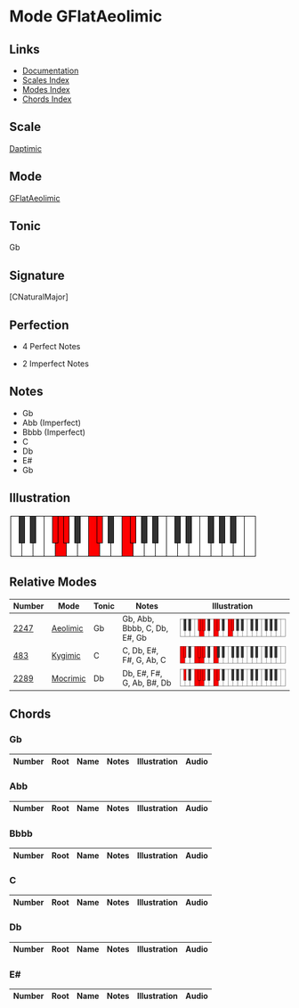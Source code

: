 # Mode GFlatAeolimic

## Links

- [Documentation](index.md)
- [Scales Index](Scales.md)
- [Modes Index](Modes.md)
- [Chords Index](Chords.md)

## Scale

[Daptimic](ScaleDaptimic.md)

## Mode

[GFlatAeolimic](ModeGFlatAeolimic.md)

## Tonic

Gb

## Signature

[CNaturalMajor]

## Perfection

 - 4 Perfect Notes

 - 2 Imperfect Notes

## Notes

- Gb
- Abb (Imperfect)
- Bbbb (Imperfect)
- C
- Db
- E#
- Gb

## Illustration

![GFlatAeolimic](ModeGFlatAeolimic.png)

## Relative Modes

| Number | Mode | Tonic | Notes | Illustration |
|--------|------|-------|-------|--------------|
| [2247](https://ianring.com/musictheory/scales/2247) | [Aeolimic](ModeAeolimic.md) | Gb | Gb, Abb, Bbbb, C, Db, E#, Gb | ![GFlatAeolimic](ModeGFlatAeolimic.png) |
| [483](https://ianring.com/musictheory/scales/483) | [Kygimic](ModeKygimic.md) | C | C, Db, E#, F#, G, Ab, C | ![CNaturalKygimic](ModeCNaturalKygimic.png) |
| [2289](https://ianring.com/musictheory/scales/2289) | [Mocrimic](ModeMocrimic.md) | Db | Db, E#, F#, G, Ab, B#, Db | ![DFlatMocrimic](ModeDFlatMocrimic.png) |

## Chords

### Gb

| Number | Root | Name | Notes | Illustration | Audio |
|--------|------|------|-------|--------------|-------|

### Abb

| Number | Root | Name | Notes | Illustration | Audio |
|--------|------|------|-------|--------------|-------|

### Bbbb

| Number | Root | Name | Notes | Illustration | Audio |
|--------|------|------|-------|--------------|-------|

### C

| Number | Root | Name | Notes | Illustration | Audio |
|--------|------|------|-------|--------------|-------|

### Db

| Number | Root | Name | Notes | Illustration | Audio |
|--------|------|------|-------|--------------|-------|

### E#

| Number | Root | Name | Notes | Illustration | Audio |
|--------|------|------|-------|--------------|-------|


